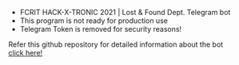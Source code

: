 - FCRIT HACK-X-TRONIC 2021 | Lost & Found Dept. Telegram bot
- This program is not ready for production use
- Telegram Token is removed for security reasons!

Refer this github repository for detailed information about the bot</br>
[click here!](https://github.com/ashvnv/Lost-And-Found-Bot)
